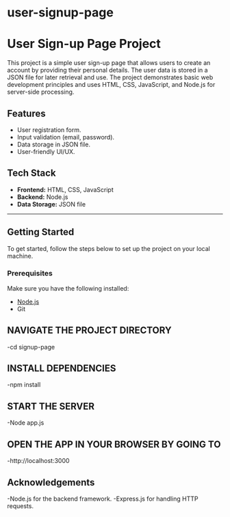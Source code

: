 # user-signup-page
# User Sign-up Page Project

This project is a simple user sign-up page that allows users to create an account by providing their personal details. The user data is stored in a JSON file for later retrieval and use. The project demonstrates basic web development principles and uses HTML, CSS, JavaScript, and Node.js for server-side processing.

## Features
- User registration form.
- Input validation (email, password).
- Data storage in JSON file.
- User-friendly UI/UX.
  
## Tech Stack
- **Frontend:** HTML, CSS, JavaScript
- **Backend:** Node.js
- **Data Storage:** JSON file

---

## Getting Started

To get started, follow the steps below to set up the project on your local machine.

### Prerequisites

Make sure you have the following installed:
- [Node.js](https://nodejs.org/en/)
- Git
## NAVIGATE THE PROJECT DIRECTORY
-cd signup-page
## INSTALL DEPENDENCIES
-npm install
## START THE SERVER
-Node app.js
## OPEN THE APP IN YOUR BROWSER BY GOING TO
-http://localhost:3000

## Acknowledgements
-Node.js for the backend framework.
-Express.js for handling HTTP requests.

